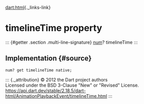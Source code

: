 [dart:html](../../dart-html/dart-html-library){._links-link}

timelineTime property
=====================

::: {#getter .section .multi-line-signature}
[num](../../dart-core/num-class)? timelineTime
:::

Implementation {#source}
--------------

``` {.language-dart data-language="dart"}
num? get timelineTime native;
```

::: {._attribution}
© 2012 the Dart project authors\
Licensed under the BSD 3-Clause \"New\" or \"Revised\" License.\
<https://api.dart.dev/stable/2.18.5/dart-html/AnimationPlaybackEvent/timelineTime.html>
:::
